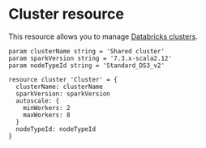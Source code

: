 # Cluster resource

This resource allows you to manage [Databricks clusters][00].

```bicep
param clusterName string = 'Shared cluster'
param sparkVersion string = '7.3.x-scala2.12'
param nodeTypeId string = 'Standard_DS3_v2'

resource cluster 'Cluster' = {
  clusterName: clusterName
  sparkVersion: sparkVersion
  autoscale: {
    minWorkers: 2
    maxWorkers: 8
  }
  nodeTypeId: nodeTypeId
}
```

[00]: https://docs.databricks.com/api/azure/workspace/clusters/create
